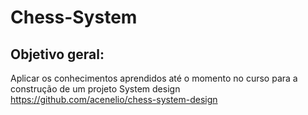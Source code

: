 # Chess-System 

## Objetivo geral:
Aplicar os conhecimentos aprendidos até o momento no curso para a construção de um projeto System design
https://github.com/acenelio/chess-system-design